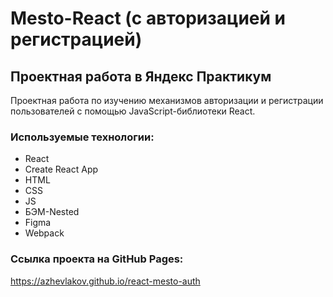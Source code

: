 # Mesto-React (с авторизацией и регистрацией)

## Проектная работа в Яндекс Практикум
Проектная работа по изучению механизмов авторизации и регистрации пользователей с помощью JavaScript-библиотеки React.

### Используемые технологии:
* React
* Create React App
* HTML
* CSS
* JS
* БЭМ-Nested
* Figma
* Webpack

### Ссылка проекта на GitHub Pages:
https://azhevlakov.github.io/react-mesto-auth

